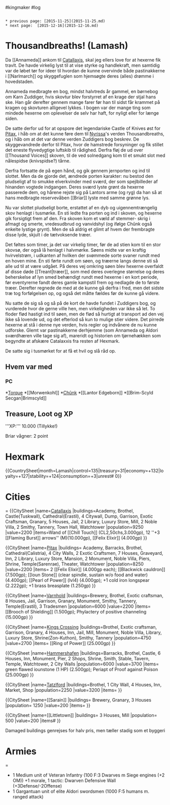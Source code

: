 #kingmaker #log

```ad-info

* previous page: [2015-11-25](2015-11-25.md)
* next page:  [2015-12-16](2015-12-16.md) 
```

# Thousandbreaths! (Lamash)  
Da [[Annameda]] ankom til [Catallaxis](Catallaxis.md), skal jeg ellers love for at hexerne fik travlt. 
De havde virkelig lyst til at vise styrke og handlekraft, men samtidig var de løbet tør for ideer til hvordan de kunne overvinde både pastinakkerne i [[Narlmarch]] og skyggefuglen som hjemsøgte deres (alles) drømme i hovedstaden. 
Annameda medbragte en bog, mindst halvtreds år gammel, en børnebog om Karn Zuddiger, hvis skovtur blev forstyrret af en krage der stjal hans ske. 
Han går derefter gennem mange farer før han til sidst får krammet på kragen og skovturen alligevel lykkes. I bogen var der mange ting som mindede hexerne om oplevelser de selv har haft, for nyligt eller for længe siden. 
De satte derfor ud for at opspore det legendariske Castle of Knives øst for [Pitax](Pitax.md), i håb om at det kunne føre dem til [Nyrissa](Nyrissa.md)'s verden Thousandbreaths, og i håb om at det var denne verden Zuddigers bog beskrev. De skyggevandrede derfor til Pitax, hvor de hamstrede forsyninger og fik stillet det eneste flyvedygtige luftskib til rådighed. Derfra fløj de ud over [[Thousand Voices]] skoven, til de ved solnedgang kom til et smukt slot med nålespidse (knivspidse?) tårne. 
Derfra fortsatte de på egen hånd, og gik gennem jernporten og ind til slottet. Men da de gjorde det, ændrede porten karakter: nu bestod den pludseligt af to smukke elverkvinder med sværd, der som spejlbilleder af hinanden vogtede indgangen. Deres sværd lyste grønt da hexerne passerede dem, og hårene rejste sig på Lantors arme (og ryg) da han så at hans medbragte reservevåben [[Briar]] lyste med samme grønne lys. 
Nu var slottet pludseligt borte, erstattet af en dyb og uigennemtrængelig skov henlagt i tusmørke. En sti ledte fra porten og ind i skoven, og hexerne gik forsigtigt frem af den. Fra skoven kom et væld af stemmer- skrig i afmagt og smerte, vredesudbrud og vanvidshyl (og ifølge Chûnk også enkelte lystige grynt). Men de så aldrig et glimt af hvem der frembragte disse lyde, skjult i de tætvoksende træer. 
Det føltes som timer, ja det var virkelig timer, før de ad stien kom til en stor skovsø, der også lå henlagt i halvmørke. Søens midte var en kraftig hvirvelstrøm, i udkanten af hvilken der svømmede sorte svaner rundt med en hoven mine. En sti førte rundt om søen, og træerne langs denne sti så alle ud til at være udgået. På deres vej omkring søen blev hexerne overfaldt af disse døde [[Treant|træer]], som med deres overlegne størrelse og deres beherskelse af lyn smed behændigt rundt med hexerne i en kort periode, før eventyrerne fandt deres gamle kampstil frem og nedlagde de to første træer. Derefter regnede de med at de kunne gå derfra i fred, men det sidste træ tog forfølgelsen op, og også det måtte fældes før de kunne gå videre. 
Nu satte de sig så og så på de kort de havde fundet i Zuddigers bog, og vurderede hvor de gerne ville hen, men virkeligheden var ikke så let. To floder flød hastigt ind til søen, men de flød så hurtigt at transport ad den vej ikke så lovende ud, og det efterlod så kun to mulige stier videre. Det pirrede hexerne at stå i denne nye verden, hvis regler og indvånere de nu kunne udforske. Glemt var pastinakkerne derhjemme (som Annameda og Aldori sværdhæren ville tage sig af), mareridt og historien om tjørnehækken som begyndte at afskære Catalaxxis fra resten af Hexmark. 
De satte sig i tusmørket for at få et hvil og slå råd op.
## Hvem var med 
### PC 
 
*[Torque](Torque%20Firebrand.md)
*[[Morwenkohl]]
*[Chûnk](Chûnk%20Van%20Der%20Hamer.md)
*[[Lantor Edgeborn]]
*[[Brim-Scyld Secgan|Brimscyld]]
## Treasure, Loot og XP 
'''XP:''' 10.000 (Tillykke!)
Briar vågner: 2 point
# Hexmark  
{{CountrySheet|month=Lamash|control=135|treasury=31|economy=+132|loyalty=+127|stability=+124|consumption=+3|unrest# 0}} 
            
 
# Cities  
=
{{CitySheet
|name=[Catallaxis](Catallaxis.md)
|buildings=Academy, Brothel, Castle(Tuskwall), Cathedral(Erastil), 4 Citywall, Dump, Garrison, Exotic Craftsman, Granary, 5 Houses, Jail, 2 Library, Luxury Store, Mill, 2 Noble Villa, 2 Smithy, Tannery, Town Hall, Watchtower
|population=9250
|value=2200
|items=Wand of [[Chill Touch]] (CL2,50chs,3.000gp), 12 ''+3 [[Flaming Burst]] arrows'' (M)(10.000gp), [[Felix Elixir]] (4.000gp)
}}
{{CitySheet
|name=[Pitax](Pitax.md)
|buildings= Academy, Barracks, Brothel, Cathedral(Calistria), 4 City Walls, 2 Exotic Craftsmen, 7 Houses, Graveyard, Inn, 2 Library, Luxury Store, Mansion, 2 Monument, Noble Villa, Piers, Shrine, Temple(Sarenrae), Theater, Watchtower
|population=8250
|value=2200
|items= 2 [[Felix Elixir]] (4.000gp each); [[Blackwick cauldron]] (7.500gp); [[Ioun Stone]] (clear spindle, sustain w/o food and water) (4.400gp); [[Pearl of Power]] (lvl4) (4.000gp); +1 cold iron longspear (2.222gp); +1 brass breasplate (1.250gp)
}}
{{CitySheet
|name=[Varnhold](Varnhold.md)
|buildings=Brewery, Brothel, Exotic craftsman, 8 Houses, Jail, Garrison, Granary, Monument, Smithy, Tannery, Temple(Erastil), 3 Tradesmen
|population=6000
|value=2200
|items=[[Brooch of Shielding]] (1.500gp); Phylactery of positive channeling (15.000gp)
}}
{{CitySheet
|name=[Kings Crossing](Kings%20Crossing.md)
|buildings=Brothel, Exotic craftsman, Garrison, Granary, 4 Houses, Inn, Jail, Mill, Monument, Noble Villa, Library, Luxury Store, Shrine(Zon-Kuthon), Smithy, Tannery 
|population=4750
|value=2700
|items= [[Ring of Power]] (25.000gp)
}}
{{CitySheet
|name=[Hammershafen](Hammershafen.md)
|buildings=Barracks, Brothel, Castle, 6 Houses, Inn, Monument, Pier, 2 Shops, Shrine, Smith, Stable, Tavern, Temple, Watchtower, 2 City Walls
|population=6000
|value=3700
|items= green flawed iounstone (1 HP) (2.500gp); Periapt of Proof against Poison (25.000gp)
}}
{{CitySheet
|name=[Tatzlford](Tatzlford.md)
|buildings=Brothel, 1 City Wall, 4 Houses, Inn, Market, Shop
|population=2250
|value=3200
|items=
}}
{{CitySheet
|name=[[Sarain]]
|buildings= Brewery, Granary, 3 Houses
|population= 1250
|value=200
|items=
}}
{{CitySheet
|name=[[Littletown]]
|buildings= 3 Houses, Mill
|population= 500
|value=200
|items# }}
Damaged buildings genrejses for halv pris, men tæller stadig som et byggeri
 
# Armies 
=
* 1 Medium unit of Veteran Infantry (100 F:3 Dwarves m Siege engines (+2 OM)) +1 morale, 1 tactic: Dwarven Defensive Wall (+3Defense/-2Offense)
* 1 Gargantuan unit of elite Aldori swordsmen (1000 F:5 humans m. ranged attack)
